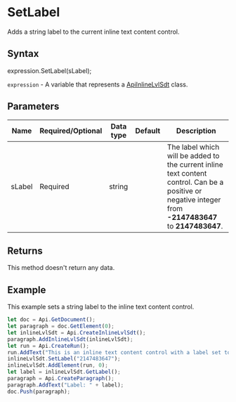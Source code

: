 # SetLabel

Adds a string label to the current inline text content control.

## Syntax

expression.SetLabel(sLabel);

`expression` - A variable that represents a [ApiInlineLvlSdt](../ApiInlineLvlSdt.md) class.

## Parameters

| **Name** | **Required/Optional** | **Data type** | **Default** | **Description** |
| ------------- | ------------- | ------------- | ------------- | ------------- |
| sLabel | Required | string |  | The label which will be added to the current inline text content control. Can be a positive or negative integer from **-2147483647** to **2147483647**. |

## Returns

This method doesn't return any data.

## Example

This example sets a string label to the inline text content control.

```javascript
let doc = Api.GetDocument();
let paragraph = doc.GetElement(0);
let inlineLvlSdt = Api.CreateInlineLvlSdt();
paragraph.AddInlineLvlSdt(inlineLvlSdt);
let run = Api.CreateRun();
run.AddText("This is an inline text content control with a label set to it.");
inlineLvlSdt.SetLabel("2147483647");
inlineLvlSdt.AddElement(run, 0);
let label = inlineLvlSdt.GetLabel();
paragraph = Api.CreateParagraph();
paragraph.AddText("Label: " + label);
doc.Push(paragraph);
```
